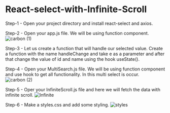 # React-select-with-Infinite-Scroll

Step-1 - Open your project directory and install react-select and axios.

Step-2 - Open your app.js file. We will be using function component.
![carbon (1)](https://user-images.githubusercontent.com/72159742/120618449-b8c57500-c478-11eb-9b75-062a57490ae8.png)

Step-3 - Let us create a function that will handle our selected value. Create a function with the name handleChange and take e as a parameter and after that change the value of id and name using the hook useState().

Step-4 - Open your MultiSearch.js file. We will be using function component and use hook to get all functionality. In this multi select is occur.
![carbon (2)](https://user-images.githubusercontent.com/72159742/120619034-3ee1bb80-c479-11eb-905b-409e344282a2.png)

Step-5 - Oper your InfiniteScroll.js file and here we will fetch the data with infinite scroll.
![Infinite](https://user-images.githubusercontent.com/72159742/120620061-376ee200-c47a-11eb-9057-f4af0fa08396.png)

Step-6 - Make a styles.css and add some styling.
![styles](https://user-images.githubusercontent.com/72159742/120619348-82d4c080-c479-11eb-8a72-da5c3e33cbe7.png)
